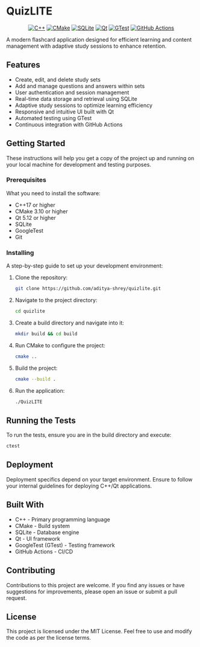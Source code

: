 # QuizLITE

<p align='center'>
  <a target="_blank" href='https://isocpp.org/'><img src='https://img.shields.io/badge/C++-blue?style=for-the-badge&logo=cplusplus&color=00599C&labelColor=C++&logoColor=white' alt="C++"></a>
  <a target="_blank" href='https://cmake.org/'><img src='https://img.shields.io/badge/CMake-blue?style=for-the-badge&logo=cmake&color=064F8C&labelColor=CMake&logoColor=white' alt="CMake"></a>
  <a target="_blank" href='https://www.sqlite.org/'><img src='https://img.shields.io/badge/SQLite-blue?style=for-the-badge&logo=sqlite&color=003B57&labelColor=SQLite&logoColor=white' alt="SQLite"></a>
  <a target="_blank" href='https://www.qt.io/'><img src='https://img.shields.io/badge/Qt-blue?style=for-the-badge&logo=qt&color=41CD52&labelColor=Qt&logoColor=white' alt="Qt"></a>
  <a target="_blank" href='https://github.com/google/googletest'><img src='https://img.shields.io/badge/GTest-blue?style=for-the-badge&logo=google&color=4285F4&labelColor=GTest&logoColor=white' alt="GTest"></a>
  <a target="_blank" href='https://github.com/features/actions'><img src='https://img.shields.io/badge/GitHub%20Actions-blue?style=for-the-badge&logo=githubactions&color=2088FF&labelColor=GitHub%20Actions&logoColor=white' alt="GitHub Actions"></a>
</p>

A modern flashcard application designed for efficient learning and content management with adaptive study sessions to enhance retention.

## Features

- Create, edit, and delete study sets
- Add and manage questions and answers within sets
- User authentication and session management
- Real-time data storage and retrieval using SQLite
- Adaptive study sessions to optimize learning efficiency
- Responsive and intuitive UI built with Qt
- Automated testing using GTest
- Continuous integration with GitHub Actions

## Getting Started

These instructions will help you get a copy of the project up and running on your local machine for development and testing purposes.

### Prerequisites

What you need to install the software:

- C++17 or higher
- CMake 3.10 or higher
- Qt 5.12 or higher
- SQLite
- GoogleTest
- Git

### Installing

A step-by-step guide to set up your development environment:

1. Clone the repository:

    ```bash
    git clone https://github.com/aditya-shrey/quizlite.git
    ```

2. Navigate to the project directory:

    ```bash
    cd quizlite
    ```

3. Create a build directory and navigate into it:

    ```bash
    mkdir build && cd build
    ```

4. Run CMake to configure the project:

    ```bash
    cmake ..
    ```

5. Build the project:

    ```bash
    cmake --build .
    ```

6. Run the application:

    ```bash
    ./QuizLITE
    ```

## Running the Tests

To run the tests, ensure you are in the build directory and execute:

  ```bash
  ctest
  ```

## Deployment

Deployment specifics depend on your target environment. Ensure to follow your internal guidelines for deploying C++/Qt applications.

## Built With

- C++ - Primary programming language
- CMake - Build system
- SQLite - Database engine
- Qt - UI framework
- GoogleTest (GTest) - Testing framework
- GitHub Actions - CI/CD

## Contributing
Contributions to this project are welcome. If you find any issues or have suggestions for improvements, please open an issue or submit a pull request.

## License
This project is licensed under the MIT License. Feel free to use and modify the code as per the license terms.
